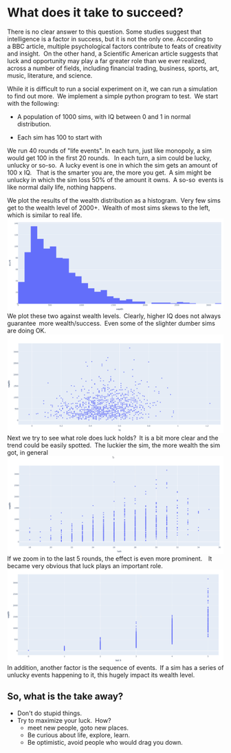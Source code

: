 # What does it take to succeed?

There is no clear answer to this question. Some studies suggest that intelligence is a factor in success, but it is not the only one. According to a BBC article, multiple psychological factors contribute to feats of creativity and insight.  On the other hand, a Scientific American article suggests that luck and opportunity may play a far greater role than we ever realized, across a number of fields, including financial trading, business, sports, art, music, literature, and science.

While it is difficult to run a social experiment on it, we can run a simulation to find out more. We implement a simple python program to test. We start with the following:

* A population of 1000 sims, with IQ between 0 and 1 in normal distribution.

* Each sim has 100 to start with

We run 40 rounds of "life events". In each turn, just like monopoly, a sim would get 100 in the first 20 rounds.   In each turn, a sim could be lucky, unlucky or so-so. A lucky event is one in which the sim gets an amount of 100 x IQ.  That is the smarter you are, the more you get. A sim might be unlucky in which the sim loss 50% of the amount it owns. A so-so events is like normal daily life, nothing happens.

We plot the results of the wealth distribution as a histogram. Very few sims get to the wealth level of 2000+. Wealth of most sims skews to the left, which is similar to real life.
![wealth histogram](https://github.com/siufai6/life-simulated/blob/main/wealth_hist.png)
We plot these two against wealth levels. Clearly, higher IQ does not always guarantee more wealth/success. Even some of the  slighter dumber sims are doing OK.
![IQ vs Wealth](https://github.com/siufai6/life-simulated/blob/main/iq_wealth.png)
Next we try to see what role does luck holds? It is a bit more clear and the trend could be easily spotted. The luckier the sim, the more wealth the sim got, in general
![luck vs wealth](https://github.com/siufai6/life-simulated/blob/main/luck_wealth.png)
If we zoom in to the last 5 rounds, the effect is even more prominent. It became very obvious that luck plays an important role. 
![last 5 rounds](https://github.com/siufai6/life-simulated/blob/main/last5.png)
In addition, another factor is the sequence of events. If a sim has a series of unlucky events happening to it, this hugely impact its wealth level. 

## So, what is the take away?

* Don't do stupid things.  
* Try to maximize your luck. How?
  - meet new people, goto new places.
  - Be curious about life, explore, learn.
  - Be optimistic, avoid people who would drag you down.
